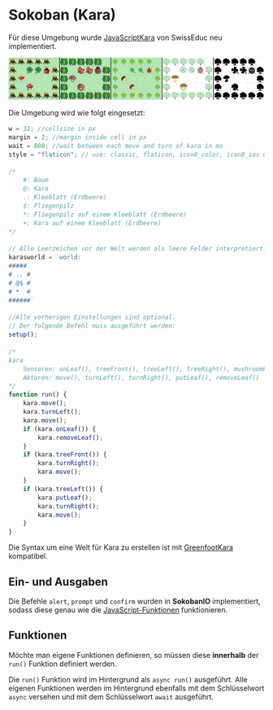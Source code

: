 # Sokoban (Kara)

Für diese Umgebung wurde [JavaScriptKara](http://www.swisseduc.ch/informatik/karatojava/javascriptkara/) von SwissEduc neu implementiert.

![javascriptkara](img/javascriptkara.png)

Die Umgebung wird wie folgt eingesetzt:

```js
w = 32; //cellsize in px
margin = 2; //margin inside cell in px
wait = 800; //wait between each move and turn of kara in ms
style = "flaticon"; // use: classic, flaticon, icon8_color, icon8_ios or icon8_office

/*
	#: Baum
	@: Kara
	.: Kleeblatt (Erdbeere)
	$: Fliegenpilz
	*: Fliegenpilz auf einem Kleeblatt (Erdbeere)
	+: Kara auf einem Kleeblatt (Erdbeere)
*/

// Alle Leerzeichen vor der Welt werden als leere Felder interpretiert.
karasworld = `world:
#####
# .. #
# @$ #
# *  #
######`

//Alle vorherigen Einstellungen sind optional. 
// Der folgende Befehl muss ausgeführt werden:
setup();

/*
kara
	Sensoren: onLeaf(), treeFront(), treeLeft(), treeRight(), mushroomFront()
	Aktoren: move(), turnLeft(), turnRight(), putLeaf(), removeLeaf()
*/
function run() {
	kara.move();
	kara.turnLeft();
	kara.move();
	if (kara.onLeaf()) {
		kara.removeLeaf();
	}
	if (kara.treeFront()) {
		kara.turnRight();
		kara.move();
	}
	if (kara.treeLeft()) {
		kara.putLeaf();
		kara.turnRight();
		kara.move();
	}
}
```

Die Syntax um eine Welt für Kara zu erstellen ist mit [GreenfootKara](https://github.com/marcojakob/greenfoot-kara) kompatibel.

## Ein- und Ausgaben

Die Befehle `alert`, `prompt` und `confirm` wurden in **SokobanIO** implementiert, sodass diese genau wie die [JavaScript-Funktionen](https://www.w3schools.com/js/js_popup.asp) funktionieren.

## Funktionen

Möchte man eigene Funktionen definieren, so müssen diese **innerhalb** der `run()` Funktion definiert werden.

Die `run()` Funktion wird im Hintergrund als `async run()` ausgeführt. Alle eigenen Funktionen werden im Hintergrund ebenfalls mit dem Schlüsselwort `async`  versehen und mit dem Schlüsselwort `await` ausgeführt.